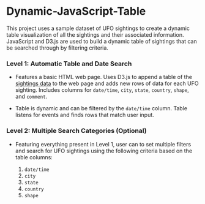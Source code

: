 # Dynamic-JavaScript-Table

This project uses a sample dataset of UFO sightings to create a dynamic table visualization of all the sightings and their associated information. JavaScript and D3.js are used to build a dynamic table of sightings that can be searched through by filtering criteria.

### Level 1: Automatic Table and Date Search

* Features a basic HTML web page. Uses D3.js to append a table of the [sightings data](https://github.com/rmurnane94/javascript-challenge/blob/main/UFO-level-1/static/js/data.js) to the web page and adds new rows of data for each UFO sighting. Includes columns for `date/time`, `city`, `state`, `country`, `shape`, and `comment`.

* Table is dynamic and can be filtered by the `date/time` column. Table listens for events and finds rows that match user input.

### Level 2: Multiple Search Categories (Optional)

* Featuring everything present in Level 1, user can to set multiple filters and search for UFO sightings using the following criteria based on the table columns:

  1. `date/time`
  2. `city`
  3. `state`
  4. `country`
  5. `shape`
